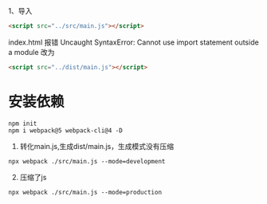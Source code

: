 1、导入 
```html
<script src="../src/main.js"></script>
```
index.html 报错 Uncaught SyntaxError: Cannot use import statement outside a module
改为
```html
<script src="../dist/main.js"></script>
```
# 安装依赖
  ```
  npm init 
  npm i webpack@5 webpack-cli@4 -D 
  ```

  1. 转化main.js,生成dist/main.js，生成模式没有压缩
  ```
  npx webpack ./src/main.js --mode=development 
  ```
  
  2. 压缩了js
  ```
  npx webpack ./src/main.js --mode=production
  ```
